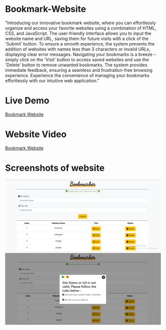 # Bookmark-Website
"Introducing our innovative bookmark website, where you can effortlessly organize and access your favorite websites using a combination of HTML, CSS, and JavaScript. The user-friendly interface allows you to input the website name and URL, saving them for future visits with a click of the 'Submit' button. To ensure a smooth experience, the system prevents the addition of websites with names less than 3 characters or invalid URLs, displaying clear error messages. Navigating your bookmarks is a breeze – simply click on the 'Visit' button to access saved websites and use the 'Delete' button to remove unwanted bookmarks. The system provides immediate feedback, ensuring a seamless and frustration-free browsing experience. Experience the convenience of managing your bookmarks effortlessly with our intuitive web application."

# Live Demo
[Bookmark Website](https://menna-elsallamy.github.io/Bookmark-Website/)
# Website Video
[Bookmark Website](https://drive.google.com/file/d/1m--LIZwo6YgKx_vp_FIH8Wk_hb5AxwpK/view?usp=sharing)
# Screenshots of website
![Capture-One](https://github.com/Menna-Elsallamy/Bookmark-Website/blob/main/website%20screenshots/Capture1.PNG)
![Capture-Two](https://github.com/Menna-Elsallamy/Bookmark-Website/blob/main/website%20screenshots/Capture2.PNG)
